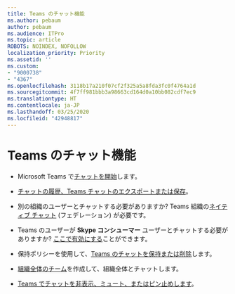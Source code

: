 ```yaml
---
title: Teams のチャット機能
ms.author: pebaum
author: pebaum
ms.audience: ITPro
ms.topic: article
ROBOTS: NOINDEX, NOFOLLOW
localization_priority: Priority
ms.assetid: ''
ms.custom:
- "9000738"
- "4367"
ms.openlocfilehash: 3118b17a210f07cf2f325a5a8fda3fc0f4764a1d
ms.sourcegitcommit: 4f7ff981bbb3a98663cd164d0a10bb082cdf7ec9
ms.translationtype: HT
ms.contentlocale: ja-JP
ms.lasthandoff: 03/25/2020
ms.locfileid: "42948817"
---
```

# <a name="teams-chat-functionality"></a>Teams のチャット機能

- Microsoft Teams で[チャットを開始](https://support.office.com/article/start-a-chat-in-teams-0c71b32b-c050-4930-a887-5afbe742b3d8)します。

- [チャットの履歴、Teams チャットのエクスポートまたは保存](https://docs.microsoft.com/alchemyinsights/chat-history-in-microsoft-teams)。

- 別の組織のユーザーとチャットする必要がありますか? Teams 組織の[ネイティブ チャット](https://docs.microsoft.com/microsoftteams/native-chat-for-external-users) (フェデレーション) が必要です。

- Teams のユーザーが **Skype コンシューマー** ユーザーとチャットする必要がありますか? [ここで有効にする](https://docs.microsoft.com/microsoftteams/manage-external-access#step-1---enable-your-organization-to-communicate-with-another-teams-organization)ことができます。 

- 保持ポリシーを使用して、[Teams のチャットを保持または削除](https://docs.microsoft.com/microsoftteams/retention-policies)します。

- [組織全体のチーム](https://docs.microsoft.com/microsoftteams/create-an-org-wide-team)を作成して、組織全体とチャットします。

- [Teams でチャットを非表示、ミュート、またはピン止めします](https://support.office.com/article/hide-mute-or-pin-a-chat-in-teams-9aee02ef-713d-495b-8a73-9762d8e4b066)。
